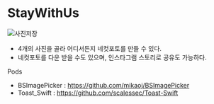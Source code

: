 # StayWithUs


![사진저장](https://user-images.githubusercontent.com/45312005/186290330-6f6d4986-cd0a-46b6-9755-95ece9fa35cc.jpeg)


- 4개의 사진을 골라 어디서든지 네컷포토를 만들 수 있다.
- 네컷포토를 다운 받을 수도 있으며, 인스타그램 스토리로 공유도 가능하다.

Pods
- BSImagePicker : https://github.com/mikaoj/BSImagePicker
- Toast_Swift : https://github.com/scalessec/Toast-Swift
